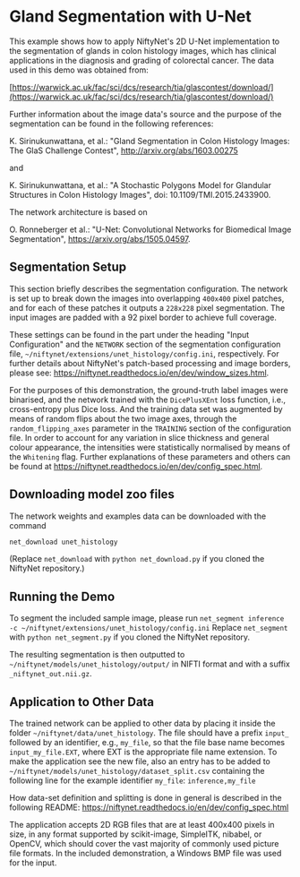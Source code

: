 # Gland Segmentation with U-Net

This example shows how to apply NiftyNet's 2D U-Net implementation to the
segmentation of glands in colon histology images, which has clinical
applications in the diagnosis and grading of colorectal cancer.  The data used
in this demo was obtained from:

[https://warwick.ac.uk/fac/sci/dcs/research/tia/glascontest/download/](https://warwick.ac.uk/fac/sci/dcs/research/tia/glascontest/download/)

Further information about the image data's source and the purpose of the
segmentation can be found in the following references:


K. Sirinukunwattana, et al.: "Gland Segmentation in Colon Histology Images: The GlaS Challenge Contest", http://arxiv.org/abs/1603.00275

and

K. Sirinukunwattana, et al.: "A Stochastic Polygons Model for Glandular Structures in Colon Histology Images", doi: 10.1109/TMI.2015.2433900.

The network architecture is based on

O. Ronneberger et al.: "U-Net: Convolutional Networks for Biomedical Image Segmentation", https://arxiv.org/abs/1505.04597.

## Segmentation Setup

This section briefly describes the segmentation configuration.
The network is set up to break down the images into overlapping `400x400` pixel
patches, and for each of these patches it outputs a `228x228` pixel segmentation.
The input images are padded with a 92 pixel border to achieve full coverage.

These settings can be found in the part under the heading "Input Configuration"
and the `NETWORK` section of the segmentation configuration file,
`~/niftynet/extensions/unet_histology/config.ini`, respectively. For further
details about NiftyNet's patch-based processing and image borders, please see:
https://niftynet.readthedocs.io/en/dev/window_sizes.html.

For the purposes of this demonstration, the ground-truth label images were
binarised, and the network trained with the `DicePlusXEnt` loss function, i.e.,
cross-entropy plus Dice loss. And the training data set was augmented by means
of random flips about the two image axes, through the `random_flipping_axes`
parameter in the `TRAINING` section of the configuration file.  In order to
account for any variation in slice thickness and general colour appearance, the
intensities were statistically normalised by means of the `Whitening` flag.
Further explanations of these parameters and others can be found at
https://niftynet.readthedocs.io/en/dev/config_spec.html.

## Downloading model zoo files

The network weights and examples data can be downloaded with the command
```bash
net_download unet_histology
```

(Replace `net_download` with `python net_download.py` if you cloned the NiftyNet repository.)

## Running the Demo

To segment the included sample image, please run
```net_segment inference -c ~/niftynet/extensions/unet_histology/config.ini```
Replace `net_segment` with `python net_segment.py` if you cloned the NiftyNet repository.

The resulting segmentation is then outputted to `~/niftynet/models/unet_histology/output/` in NIFTI format and with a suffix `_niftynet_out.nii.gz`.

## Application to Other Data

The trained network can be applied to other data by placing it inside the folder `~/niftynet/data/unet_histology`. The file should have a prefix `input_` followed by an identifier, e.g., `my_file`, so that the file base name becomes `input_my_file.EXT`, where EXT is the appropriate file name extension. To make the application see the new file, also an entry has to be added to `~/niftynet/models/unet_histology/dataset_split.csv` containing the following line for the example identifier `my_file`:
```inference,my_file```

How data-set definition and splitting is done in general is described in the following README: https://niftynet.readthedocs.io/en/dev/config_spec.html

The application accepts 2D RGB files that are at least 400x400 pixels in size, in any format supported by scikit-image, SimpleITK, nibabel, or OpenCV, which should cover the vast majority of commonly used picture file formats. In the included demonstration, a Windows BMP file was used for the input.
